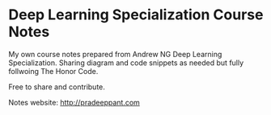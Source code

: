 # Deep Learning Specialization Course Notes
My own course notes prepared from Andrew NG Deep Learning Specialization. Sharing diagram and code snippets as needed but fully follwoing The Honor Code.

Free to share and contribute.

Notes website: http://pradeeppant.com

